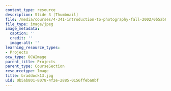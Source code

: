 ```yaml
---
content_type: resource
description: Slide 3 [Thumbnail]
file: /media/courses/4-341-introduction-to-photography-fall-2002/0b5ab80180784f2e28850156ffeba8bf_braddock13.jpg
file_type: image/jpeg
image_metadata:
  caption: ''
  credit: ''
  image-alt: ''
learning_resource_types:
- Projects
ocw_type: OCWImage
parent_title: Projects
parent_type: CourseSection
resourcetype: Image
title: braddock13.jpg
uid: 0b5ab801-8078-4f2e-2885-0156ffeba8bf
---
```

